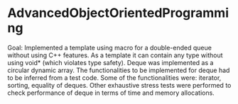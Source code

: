 # AdvancedObjectOrientedProgramming

Goal:
Implemented a template using macro for a double-ended queue without using C++ features. As a
template it can contain any type without using void* (which violates type safety). Deque was
implemented as a circular dynamic array. The functionalities to be implemented for deque had to
be inferred from a test code. Some of the functionalities were: iterator, sorting, equality of
deques. Other exhaustive stress tests were performed to check performance of deque in terms of
time and memory allocations.

